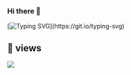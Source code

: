### Hi there 👋

[![Typing SVG](https://readme-typing-svg.herokuapp.com?font=Fira+Code&pause=1000&color=black&width=435&lines=welcome+to+my+profile.)](https://git.io/typing-svg)

## 👀 views
![](https://komarev.com/ghpvc/?username=Daniel1285)
<!--
**Daniel1285/Daniel1285** is a ✨ _special_ ✨ repository because its `README.md` (this file) appears on your GitHub profile.

Here are some ideas to get you started:

- 🔭 I’m currently working on ...
- 🌱 I’m currently learning ...
- 👯 I’m looking to collaborate on ...
- 🤔 I’m looking for help with ...
- 💬 Ask me about ...
- 📫 How to reach me: ...
- 😄 Pronouns: ...
- ⚡ Fun fact: ...
-->
